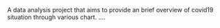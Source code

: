 A data analysis project that aims to provide an brief overview  of 
covid19 situation through various chart. ....
